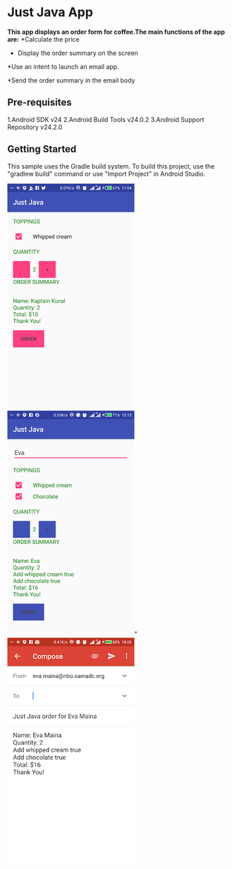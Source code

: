 

# Just Java App

**This app displays an order form for coffee.The main functions of the app are:**
*Calculate the price

* Display the order summary on the screen

*Use an intent to launch an email app.

*Send the order summary in the email body
## Pre-requisites
1.Android SDK v24
2.Android Build Tools v24.0.2
3.Android Support Repository v24.2.0

## Getting Started
This sample uses the Gradle build system. To build this project, use the "gradlew build" command or use "Import Project" in Android Studio.

![alt text](https://github.com/evamaina/Just-Java/blob/master/app/src/main/res/drawable/cream.png "Screenshot 1")                           ![alt text](https://github.com/evamaina/Just-Java/blob/master/app/src/main/res/drawable/eva.png "Screenshot 2")"                             ![alt text](https://github.com/evamaina/Just-Java/blob/master/app/src/main/res/drawable/mail.png "Screenshot 3") 
